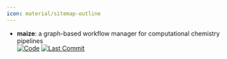 ```yaml
---
icon: material/sitemap-outline
---
```


- **maize**: a graph-based workflow manager for computational chemistry pipelines  
		[![Code](https://img.shields.io/github/stars/MolecularAI/maize?style=for-the-badge&logo=github)](https://github.com/MolecularAI/maize) [![Last Commit](https://img.shields.io/github/last-commit/MolecularAI/maize?style=for-the-badge&logo=github)](https://github.com/MolecularAI/maize) 
